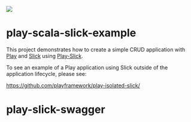 [<img src="https://img.shields.io/travis/playframework/play-scala-slick-example.svg"/>](https://travis-ci.org/playframework/play-scala-slick-example)

# play-scala-slick-example

This project demonstrates how to create a simple CRUD application with [Play](https://www.playframework.com/) and [Slick](http://slick.lightbend.com/doc/3.1.1/) using [Play-Slick](https://www.playframework.com/documentation/latest/PlaySlick).

To see an example of a Play application using Slick outside of the application lifecycle, please see:

https://github.com/playframework/play-isolated-slick/

# play-slick-swagger
